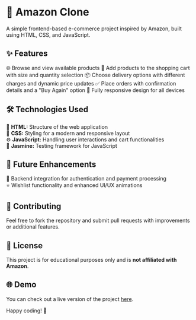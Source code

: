 # 🛒 Amazon Clone
A simple frontend-based e-commerce project inspired by Amazon, built using HTML, CSS, and JavaScript.

## ✨ Features
🌐 Browse and view available products
🛒 Add products to the shopping cart with size and quantity selection
📦 Choose delivery options with different charges and dynamic price updates
✅ Place orders with confirmation details and a "Buy Again" option
📱 Fully responsive design for all devices

## 🛠 Technologies Used
📝 **HTML:** Structure of the web application  
🎨 **CSS:** Styling for a modern and responsive layout  
⚙️ **JavaScript:** Handling user interactions and cart functionalities  
🧪 **Jasmine:** Testing framework for JavaScript

## 🔮 Future Enhancements
🚀 Backend integration for authentication and payment processing  
⭐ Wishlist functionality and enhanced UI/UX animations  

## 🤝 Contributing
Feel free to fork the repository and submit pull requests with improvements or additional features.

## 📜 License
This project is for educational purposes only and is **not affiliated with Amazon**.

## 🌐 Demo
You can check out a live version of the project [here](https://lakshmipriyarajaram.github.io/amazon-clone/).

Happy coding! 🚀

